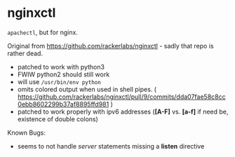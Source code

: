 # nginxctl

`apachectl`, but for nginx.

Original from https://github.com/rackerlabs/nginxctl - sadly that repo is rather dead.

- patched to work with python3
- FWIW python2 should still work
- will use `/usr/bin/env python`
- omits colored output when used in shell pipes. ( https://github.com/rackerlabs/nginxctl/pull/9/commits/dda07fae58c8cc0ebb8602299b37af8895ffd981 )
- patched to work properly with ipv6 addresses (**[A-F]** vs. **[a-f]** if need be, existence of double colons)

Known Bugs:
- seems to not handle *server* statements missing a **listen** directive
